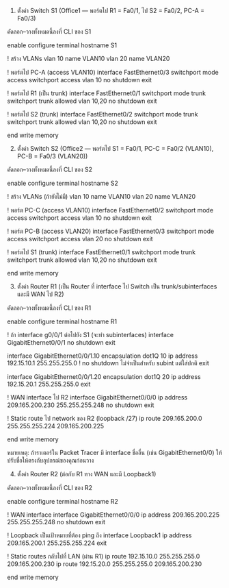 1) ตั้งค่า Switch S1 (Office1 — พอร์ตไป R1 = Fa0/1, ไป S2 = Fa0/2, PC-A = Fa0/3)

คัดลอก–วางทั้งหมดนี้ลงที่ CLI ของ S1

enable
configure terminal
hostname S1

! สร้าง VLANs
vlan 10
 name VLAN10
vlan 20
 name VLAN20

! พอร์ตไป PC-A (access VLAN10)
interface FastEthernet0/3
 switchport mode access
 switchport access vlan 10
 no shutdown
 exit

! พอร์ตไป R1 (เป็น trunk) 
interface FastEthernet0/1
 switchport mode trunk
 switchport trunk allowed vlan 10,20
 no shutdown
 exit

! พอร์ตไป S2 (trunk)
interface FastEthernet0/2
 switchport mode trunk
 switchport trunk allowed vlan 10,20
 no shutdown
 exit

end
write memory

2) ตั้งค่า Switch S2 (Office2 — พอร์ตไป S1 = Fa0/1, PC-C = Fa0/2 (VLAN10), PC-B = Fa0/3 (VLAN20))

คัดลอก–วางทั้งหมดนี้ลงที่ CLI ของ S2

enable
configure terminal
hostname S2

! สร้าง VLANs (ถ้ายังไม่มี)
vlan 10
 name VLAN10
vlan 20
 name VLAN20

! พอร์ต PC-C (access VLAN10)
interface FastEthernet0/2
 switchport mode access
 switchport access vlan 10
 no shutdown
 exit

! พอร์ต PC-B (access VLAN20)
interface FastEthernet0/3
 switchport mode access
 switchport access vlan 20
 no shutdown
 exit

! พอร์ตไป S1 (trunk)
interface FastEthernet0/1
 switchport mode trunk
 switchport trunk allowed vlan 10,20
 no shutdown
 exit

end
write memory

3) ตั้งค่า Router R1 (เป็น Router ที่ interface ไป Switch เป็น trunk/subinterfaces และมี WAN ไป R2)

คัดลอก–วางทั้งหมดนี้ลงที่ CLI ของ R1

enable
configure terminal
hostname R1

! ถ้า interface g0/0/1 ต่อไปยัง S1 (จะทำ subinterfaces)
interface GigabitEthernet0/0/1
 no shutdown
 exit

interface GigabitEthernet0/0/1.10
 encapsulation dot1Q 10
 ip address 192.15.10.1 255.255.255.0
! no shutdown ไม่จำเป็นสำหรับ subint แต่ใส่ปกติ
 exit

interface GigabitEthernet0/0/1.20
 encapsulation dot1Q 20
 ip address 192.15.20.1 255.255.255.0
 exit

! WAN interface ไป R2
interface GigabitEthernet0/0/0
 ip address 209.165.200.230 255.255.255.248
 no shutdown
 exit

! Static route ไป network ของ R2 (loopback /27)
ip route 209.165.200.0 255.255.255.224 209.165.200.225

end
write memory


หมายเหตุ: ถ้าราเตอร์ใน Packet Tracer มี interface ชื่ออื่น (เช่น GigabitEthernet0/0) ให้ปรับชื่อให้ตรงกับอุปกรณ์ของคุณก่อนวาง

4) ตั้งค่า Router R2 (ต่อกับ R1 ทาง WAN และมี Loopback1)

คัดลอก–วางทั้งหมดนี้ลงที่ CLI ของ R2

enable
configure terminal
hostname R2

! WAN interface
interface GigabitEthernet0/0/0
 ip address 209.165.200.225 255.255.255.248
 no shutdown
 exit

! Loopback เป็นเป้าหมายที่ต้อง ping ถึง
interface Loopback1
 ip address 209.165.200.1 255.255.255.224
 exit

! Static routes กลับไปที่ LAN (ผ่าน R1)
ip route 192.15.10.0 255.255.255.0 209.165.200.230
ip route 192.15.20.0 255.255.255.0 209.165.200.230

end
write memory
